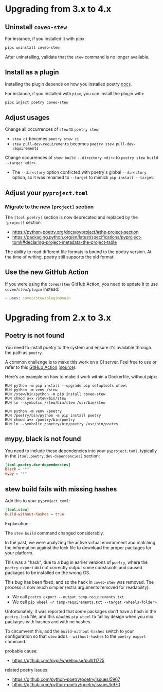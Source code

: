 # Upgrading from 3.x to 4.x

## Uninstall `coveo-stew`

For instance, if you installed it with pipx:

```bash
pipx uninstall coveo-stew
```

After uninstalling, validate that the `stew` command is no longer available.


## Install as a plugin

Installing the plugin depends on how you installed poetry [docs](https://python-poetry.org/docs/plugins/#using-plugins).

For instance, if you installed with `pipx`, you can install the plugin with:

```bash
pipx inject poetry coveo-stew
```


## Adjust usages

Change all occurrences of `stew` to `poetry stew`:

- `stew ci` becomes `poetry stew ci`
- `stew pull-dev-requirements` becomes `poetry stew pull-dev-requirements`

Change occurrences of `stew build --directory <dir>` to `poetry stew build --target <dir>`.
- The `--directory` option conflicted with poetry's global `--directory` option, so it was renamed to `--target` to mimick `pip install --target`.


## Adjust your `pyproject.toml`

### Migrate to the new `[project]` section

The `[tool.poetry]` section is now deprecated and replaced by the `[project]` section.
- https://python-poetry.org/docs/pyproject/#the-project-section
- https://packaging.python.org/en/latest/specifications/pyproject-toml/#declaring-project-metadata-the-project-table

The ability to read different file formats is bound to the poetry version.
At the time of writing, poetry still supports the old format.


## Use the new GitHub Action

If you were using the `coveo/stew` GitHub Action, you need to update it to use `coveo/stew/plugin` instead:

```yaml
- uses: coveo/stew/plugin@main
```

# Upgrading from 2.x to 3.x

## Poetry is not found

You need to install poetry to the system and ensure it's available through the path as `poetry`.

A common challenge is to make this work on a CI server.
Feel free to use or refer to this [GitHub Action](README.md#GitHub-Action) ([source](plugin/action.yml)).

Here's an example on how to make it work within a Dockerfile, without pipx:

```
RUN python -m pip install --upgrade pip setuptools wheel
RUN python -m venv /stew
RUN /stew/bin/python -m pip install coveo-stew
RUN chmod a+x /stew/bin/stew
RUN ln --symbolic /stew/bin/stew /usr/bin/stew

RUN python -m venv /poetry
RUN /poetry/bin/python -m pip install poetry
RUN chmod a+x /poetry/bin/poetry
RUN ln --symbolic /poetry/bin/poetry /usr/bin/poetry
```

## mypy, black is not found

You need to include these dependencies into your `pyproject.toml`, 
typically in the `[tool.poetry.dev-dependencies]` section:

```toml
[tool.poetry.dev-dependencies]
black = "*"
mypy = "*"
```


## stew build fails with missing hashes

Add this to your `pyproject.toml`:

```toml
[tool.stew]
build-without-hashes = true
```

Explanation:

The `stew build` command changed considerably. 

In the past, we were analyzing the active virtual environment 
and matching the information against the lock file to download the proper packages for your platform.

This was a "hack", due to a bug in earlier versions of `poetry`, where the `poetry export`
did not correctly output some constraints and caused packages to be installed on the wrong OS.

This bug has been fixed, and so the hack in `coveo-stew` was removed. 
The process is now much simpler (extra arguments removed for readability):

- We call `poetry export --output temp-requirements.txt`
- We call `pip wheel -r temp-requirements.txt --target <wheels-folder>`

Unfortunately, it was reported that _some_ packages don't have a hash in the `poetry.lock` file,
and this causes `pip wheel` to fail by design when you mix packages with hashes and with no hashes.

To circumvent this, add the `build-without-hashes` switch to your configuration 
so that `stew` adds `--without-hashes` to the `poetry export` command.

probable cause: 
- https://github.com/pypi/warehouse/pull/11775

related poetry issues:
- https://github.com/python-poetry/poetry/issues/5967
- https://github.com/python-poetry/poetry/issues/5970

